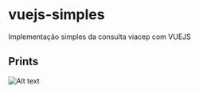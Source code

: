 # vuejs-simples
Implementação simples da consulta viacep com VUEJS 

## Prints
![Alt text](/../main/Capturar.PNG?raw=true "Exemplo")
